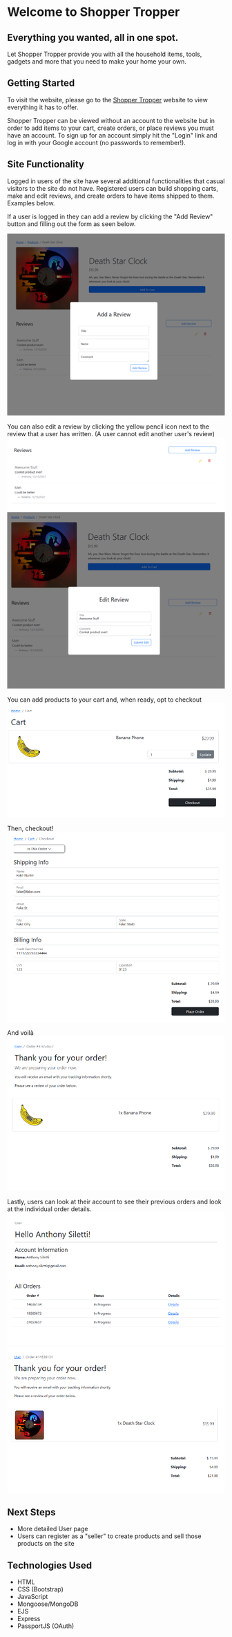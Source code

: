 # Welcome to Shopper Tropper

## Everything you wanted, all in one spot.

Let Shopper Tropper provide you with all the household items, tools, gadgets and more that you need to make your home your own.

## Getting Started

To visit the website, please go to the [Shopper Tropper](https://sore-pink-lemming-vest.cyclic.app) website to view everything it has to offer.

Shopper Tropper can be viewed without an account to the website but in order to add items to your cart, create orders, or place reviews you must have an account. To sign up for an account simply hit the "Login" link and log in with your Google account (no passwords to remember!).

## Site Functionality

Logged in users of the site have several additional functionalities that casual visitors to the site do not have. Registered users can build shopping carts, make and edit reviews, and create orders to have items shipped to them. Examples below.

If a user is logged in they can add a review by clicking the "Add Review" button and filling out the form as seen below.

![Add Review](readme_images/add_review.png)

You can also edit a review by clicking the yellow pencil icon next to the review that a user has written. (A user cannot edit another user's review)
![Review Buttons](readme_images/edit_some.png)
![Edit Review](readme_images/edit_review.png)

You can add products to your cart and, when ready, opt to checkout
![Add Cart](readme_images/cart.png)

Then, checkout!
![Checkout](readme_images/checkout.png)

And voilà
![Order Placed](readme_images/order_done.png)

Lastly, users can look at their account to see their previous orders and look at the individual order details.
![User](readme_images/user.png)
![User Order Details](readme_images/user_order.png)

## Next Steps

- More detailed User page
- Users can register as a "seller" to create products and sell those products on the site

## Technologies Used

- HTML
- CSS (Bootstrap)
- JavaScript
- Mongoose/MongoDB
- EJS
- Express
- PassportJS (OAuth)
